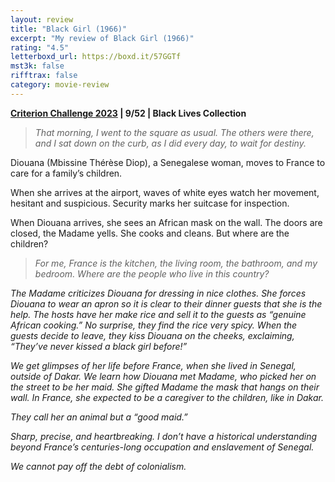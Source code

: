 ```yaml
---
layout: review
title: "Black Girl (1966)"
excerpt: "My review of Black Girl (1966)"
rating: "4.5"
letterboxd_url: https://boxd.it/57GGTf
mst3k: false
rifftrax: false
category: movie-review
---
```


<b><a href="https://boxd.it/pXW6q">Criterion Challenge 2023</a> | 9/52 | Black Lives Collection</b>

<blockquote><i>That morning, I went to the square as usual. The others were there, and I sat down on the curb, as I did every day, to wait for destiny.</i></blockquote>

Diouana (Mbissine Thérèse Diop), a Senegalese woman, moves to France to care for a family’s children.

When she arrives at the airport, waves of white eyes watch her movement, hesitant and suspicious. Security marks her suitcase for inspection.

When Diouana arrives, she sees an African mask on the wall. The doors are closed, the Madame yells. She cooks and cleans. But where are the children?

<blockquote><i>For me, France is the kitchen, the living room, the bathroom, and my bedroom. Where are the people who live in this country?</blockquote>

The Madame criticizes Diouana for dressing in nice clothes. She forces Diouana to wear an apron so it is clear to their dinner guests that she is the help. The hosts have her make rice and sell it to the guests as “genuine African cooking.” No surprise, they find the rice very spicy. When the guests decide to leave, they kiss Diouana on the cheeks, exclaiming, “They’ve never kissed a black girl before!”

We get glimpses of her life before France, when she lived in Senegal, outside of Dakar. We learn how Diouana met Madame, who picked her on the street to be her maid. She gifted Madame the mask that hangs on their wall. In France, she expected to be a caregiver to the children, like in Dakar.

They call her an animal but a “good maid.”

Sharp, precise, and heartbreaking. I don’t have a historical understanding beyond France’s centuries-long occupation and enslavement of Senegal.

We cannot pay off the debt of colonialism.
